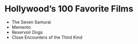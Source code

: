 # Hollywood’s 100 Favorite Films

- The Seven Samurai
- Memento
- Reservoir Dogs
- Close Encounters of the Third Kind
